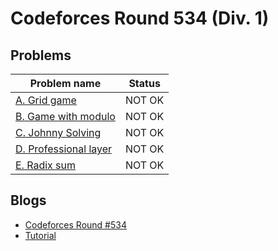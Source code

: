# Codeforces Round 534 (Div. 1)

## Problems

|Problem name|Status|
|------------|---------|
| [A. Grid game](problems/A._Grid_game.md)|NOT OK|
| [B. Game with modulo](problems/B._Game_with_modulo.md)|NOT OK|
| [C. Johnny Solving](problems/C._Johnny_Solving.md)|NOT OK|
| [D. Professional layer](problems/D._Professional_layer.md)|NOT OK|
| [E. Radix sum](problems/E._Radix_sum.md)|NOT OK|
## Blogs

- [Codeforces Round #534](blogs/Codeforces_Round_534.md)
- [Tutorial](blogs/Tutorial.md)
